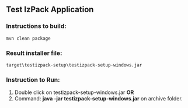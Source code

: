## Test IzPack Application

### Instructions to build:

```mvn clean package```

### Result installer file:

```target\testizpack-setup\testizpack-setup-windows.jar```

### Instruction to Run:

1. Double click on testizpack-setup-windows.jar **OR**
2. Command: **java -jar testizpack-setup-windows.jar** on archive folder.
